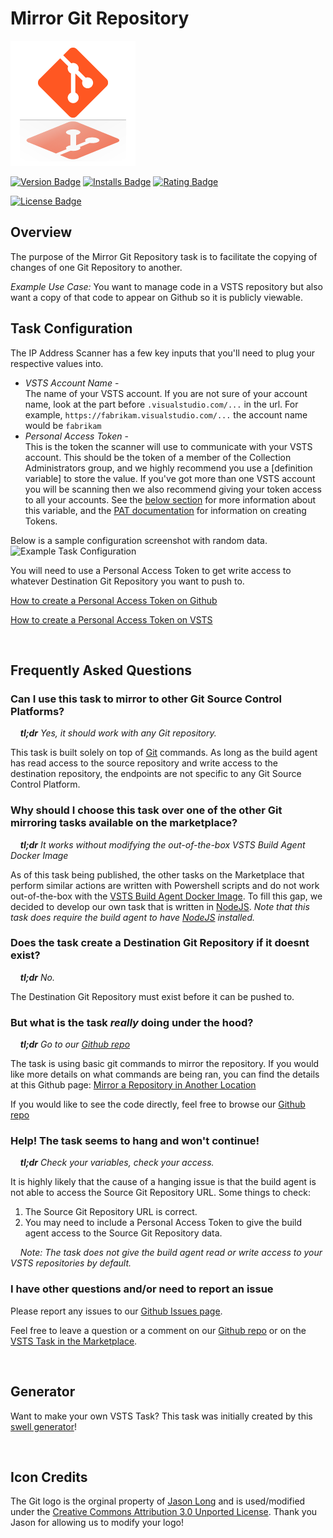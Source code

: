 # Mirror Git Repository

![Mirror Git Repository Logo][logo-image]

[![Version Badge][marketplace-version-badge]][extension-marketplace-url]
[![Installs Badge][marketplace-installs-badge]][extension-marketplace-url]
[![Rating Badge][marketplace-rating-badge]][extension-marketplace-url]

[![License Badge][license-badge]][repo-url]

## Overview

The purpose of the Mirror Git Repository task is to facilitate the copying of changes of one Git Repository to another.

_Example Use Case:_ You want to manage code in a VSTS repository but also want a copy of that code to appear on Github so it is publicly viewable.

## Task Configuration

The IP Address Scanner has a few key inputs that you'll need to plug your respective values into. 

- *VSTS Account Name*  -   
The name of your VSTS account. If you are not sure of your account name, look at the part before `.visualstudio.com/...` in the url. For example, `https://fabrikam.visualstudio.com/...` the account name would be `fabrikam`
- *Personal Access Token* -  
This is the token the scanner will use to communicate with your VSTS account. This should be the token of a member of the Collection Administrators group, and we highly recommend you use a [definition variable] to store the value. If you've got more than one VSTS account you will be scanning then we also recommend giving your token access to all your accounts. See the [below section]() for more information about this variable, and the [PAT documentation]() for information on creating Tokens.

Below is a sample configuration screenshot with random data.
![Example Task Configuration]()


You will need to use a Personal Access Token to get write access to whatever Destination Git Repository you want to push to.

[How to create a Personal Access Token on Github][github-pat-token-url]

[How to create a Personal Access Token on VSTS][vsts-pat-token-url]

<br/>

## Frequently Asked Questions

### Can I use this task to mirror to other Git Source Control Platforms?

&nbsp;&nbsp;&nbsp;&nbsp;_**tl;dr** Yes, it should work with any Git repository._

This task is built solely on top of [Git][git-url] commands. As long as the build agent has read access to the source repository and write access to the destination repository, the endpoints are not specific to any Git Source Control Platform.

### Why should I choose this task over one of the other Git mirroring tasks available on the marketplace?

&nbsp;&nbsp;&nbsp;&nbsp;_**tl;dr** It works without modifying the out-of-the-box VSTS Build Agent Docker Image_

As of this task being published, the other tasks on the Marketplace that perform similar actions are written with Powershell scripts and do not work out-of-the-box with the [VSTS Build Agent Docker Image][docker-vsts-agent-url]. To fill this gap, we decided to develop our own task that is written in [NodeJS][nodejs-url]. *Note that this task does require the build agent to have [NodeJS][nodejs-url] installed.*

### Does the task create a Destination Git Repository if it doesnt exist?

&nbsp;&nbsp;&nbsp;&nbsp;_**tl;dr** No._

The Destination Git Repository must exist before it can be pushed to.

### But what is the task _really_ doing under the hood?

&nbsp;&nbsp;&nbsp;&nbsp;_**tl;dr** Go to our [Github repo][repo-url]_

The task is using basic git commands to mirror the repository. If you would like more details on what commands are being ran, you can find the details at this Github page: [Mirror a Repository in Another Location][mirror-instructions-url]

If you would like to see the code directly, feel free to browse our [Github repo][repo-url]

### Help! The task seems to hang and won't continue!

&nbsp;&nbsp;&nbsp;&nbsp;_**tl;dr** Check your variables, check your access._

It is highly likely that the cause of a hanging issue is that the build agent is not able to access the Source Git Repository URL. Some things to check:

1. The Source Git Repository URL is correct.
2. You may need to include a Personal Access Token to give the build agent access to the Source Git Repository data.

&nbsp;&nbsp;&nbsp;&nbsp;_Note: The task does not give the build agent read or write access to your VSTS repositories by default._

### I have other questions and/or need to report an issue

Please report any issues to our [Github Issues page][repo-issues-url].

Feel free to leave a question or a comment on our [Github repo][repo-url] or on the [VSTS Task in the Marketplace][extension-marketplace-url].

<br/>

## Generator

Want to make your own VSTS Task? This task was initially created by this [swell generator][parent-generator-url]!

<br/>

## Icon Credits

The Git logo is the orginal property of [Jason Long][jason-long-twitter-url] and is used/modified under the [Creative Commons Attribution 3.0 Unported License][cc3-license-url]. Thank you Jason for allowing us to modify your logo!

[parent-generator-url]: https://github.com/swellaby/generator-swell
[logo-image]: images/extension-icon.png
[extension-marketplace-url]: https://marketplace.visualstudio.com/items?itemName=swellaby.ip-address-scanner
[marketplace-version-badge]: https://vsmarketplacebadge.apphb.com/version-short/swellaby.ip-address-scanner.svg
[marketplace-installs-badge]: https://vsmarketplacebadge.apphb.com/installs/swellaby.ip-address-scanner.svg
[marketplace-rating-badge]: https://vsmarketplacebadge.apphb.com/rating/swellaby.ip-address-scanner.svg
[mirror-instructions-url]: https://help.github.com/articles/duplicating-a-repository/#mirroring-a-repository-in-another-location
[repo-url]: https://github.com/swellaby/vsts-mirror-git-repository
[repo-issues-url]: https://github.com/swellaby/vsts-mirror-git-repository/issues
[docker-vsts-agent-url]: https://hub.docker.com/r/microsoft/vsts-agent/
[git-url]: https://git-scm.com/
[license-badge]: https://img.shields.io/github/license/swellaby/vsts-traffic-monitor.svg
[nodejs-url]: https://nodejs.org
[vsts-pat-token-url]: (https://docs.microsoft.com/en-us/vsts/accounts/use-personal-access-tokens-to-authenticate#create-personal-access-tokens-to-authenticate-access)
[github-pat-token-url]: https://help.github.com/articles/creating-a-personal-access-token-for-the-command-line/#creating-a-token
[jason-long-twitter-url]: https://twitter.com/jasonlong
[cc3-license-url]: https://creativecommons.org/licenses/by/3.0/